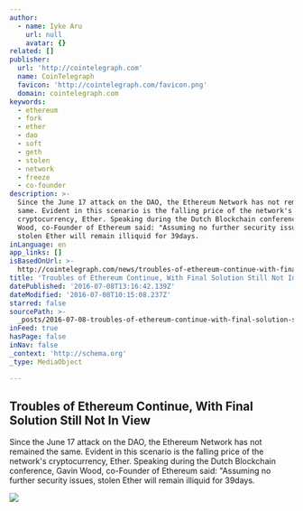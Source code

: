 ```yaml
---
author:
  - name: Iyke Aru
    url: null
    avatar: {}
related: []
publisher:
  url: 'http://cointelegraph.com'
  name: CoinTelegraph
  favicon: 'http://cointelegraph.com/favicon.png'
  domain: cointelegraph.com
keywords:
  - ethereum
  - fork
  - ether
  - dao
  - soft
  - geth
  - stolen
  - network
  - freeze
  - co-founder
description: >-
  Since the June 17 attack on the DAO, the Ethereum Network has not remained the
  same. Evident in this scenario is the falling price of the network's
  cryptocurrency, Ether. Speaking during the Dutch Blockchain conference, Gavin
  Wood, co-Founder of Ethereum said: "Assuming no further security issues,
  stolen Ether will remain illiquid for 39days.
inLanguage: en
app_links: []
isBasedOnUrl: >-
  http://cointelegraph.com/news/troubles-of-ethereum-continue-with-final-solution-still-not-in-view
title: 'Troubles of Ethereum Continue, With Final Solution Still Not In View'
datePublished: '2016-07-08T13:16:42.139Z'
dateModified: '2016-07-08T10:15:08.237Z'
starred: false
sourcePath: >-
  _posts/2016-07-08-troubles-of-ethereum-continue-with-final-solution-still-not.md
inFeed: true
hasPage: false
inNav: false
_context: 'http://schema.org'
_type: MediaObject

---
```

<article style=""><h1>Troubles of Ethereum Continue, With Final Solution Still Not In View</h1><p>Since the June 17 attack on the DAO, the Ethereum Network has not remained the same. Evident in this scenario is the falling price of the network's cryptocurrency, Ether. Speaking during the Dutch Blockchain conference, Gavin Wood, co-Founder of Ethereum said: "Assuming no further security issues, stolen Ether will remain illiquid for 39days.</p><img src="https://cointelegraph.com/images/725_aHR0cDovL2NvaW50ZWxlZ3JhcGguY29tL3N0b3JhZ2UvdXBsb2Fkcy92aWV3L2M5MGM1MDY2ZjJlOGM1NmI4NzZhODg0NmZkZThkNzBkLmpwZw==.jpg" /></article>